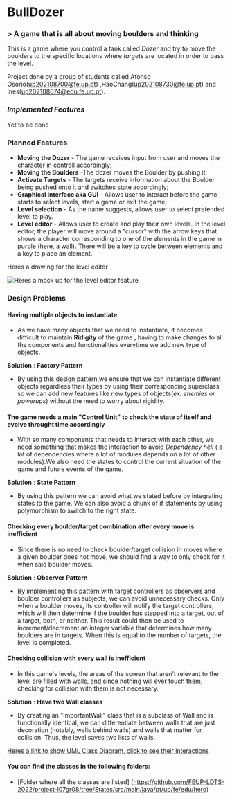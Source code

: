 # BullDozer
### > A game that is all about moving boulders and thinking

This is a game where you control a tank called _Dozer_ and try to move the boulders to the specific locations where _targets_ are located in order to pass the level.

Project done by a group of students called Afonso Osório(up202108700@fe.up.pt) ,HaoChang(up202108730@fe.up.pt) and Ines(up202108674@edu.fe.up.pt).

### _Implemented Features_
Yet to be done

### Planned Features
- **Moving the Dozer** - The game receives input from user and moves the character in controll accordingly;
- **Moving the Boulders** -The dozer moves the Boulder by pushing it;
- **Activate Targets** - The targets receive information about the Boulder being pushed onto it and switches state accordingly;
- **Graphical interface aka GUI** - Allows user to interact before the game starts to select levels, start a game or exit the game;
- **Level selection** - As the name suggests, allows user to select pretended level to play.
- **Level editor** - Allows user to create and play their own levels. In the level editor, the player will move around a "cursor" with the arrow keys that shows a character corresponding to one of the elements in the game in purple (here, a wall). There will be a key to cycle between elements and a key to place an element.

Heres a drawing for the level editor

![Heres a mock up for the level editor feature](https://cdn.discordapp.com/attachments/1030861260406935632/1045265120147820544/image.png)

### Design Problems

#### **Having multiple objects to instantiate**

- As we have many objects that we need to instantiate, it becomes difficult to maintain **Ridigity** of the game , having to make changes to all the components and functionalities everytime we add new type of objects.

**Solution** : **Factory Pattern**

- By using this design pattern,we ensure that we can instantiate different objects regardless their types by using their corresponding superclass so we can add new features like new types of objects(_ex: enemies or powerups_) without the need to worry about rigidity.

#### **The game needs a main "Control Unit" to check the state of itself and evolve throught time accordingly** 

- With so many components that needs to interact with each other, we need something that makes the interaction to avoid _Dependency hell_ ( a lot of dependencies where a lot of modules depends on a lot of other modules).We also need the states to control the current situation of the game and future events of the game.

**Solution** : **State Pattern**

- By using this pattern we can avoid what we stated before by integrating states to the game. We can also avoid a chunk of if statements by using polymorphism to switch to the right state.

#### **Checking every boulder/target combination after every move is inefficient**

- Since there is no need to check boulder/target collision in moves where a given boulder does not move, we should find a way to only check for it when said boulder moves.

**Solution** : **Observer Pattern**

- By implementing this pattern with target controllers as observers and boulder controllers as subjects, we can avoid unnecessary checks. Only when a boulder moves, its controller will notify the target controllers, which will then determine if the boulder has stepped into a target, out of a target, both, or neither. This result could then be used to increment/decrement an integer variable that determines how many boulders are in targets. When this is equal to the number of targets, the level is completed.

#### **Checking collision with every wall is inefficient**

- In this game's levels, the areas of the screen that aren't relevant to the level are filled with walls, and since nothing will ever touch them, checking for collision with them is not necessary.

**Solution** : **Have two Wall classes**

- By creating an "ImportantWall" class that is a subclass of Wall and is functionally identical, we can differentiate between walls that are just decoration (notably, walls behind walls) and walls that matter for collision. Thus, the level saves two lists of walls.

[Heres a link to show UML Class Diagram, click to see their interactions]([https://viewer.diagrams.net/?tags=%7B%7D&highlight=0000ff&edit=_blank&layers=1&nav=1&title=LdtsUml.drawio#R7V1bc9s2Fv41nnEfpCF4FR9txXGztZu0dpx2XzqMBNtMKNGhqNjur1%2FwAooEjkSKAkAli8xO16IoiuL34eDcz4k1XbxcJsHT43U8x9GJacxfTqw3J6ZpTnyX%2FF925LU8Yth2ceQhCefFMbQ5cBP%2Bi8uDRnl0Hc7xqjhWHkrjOErDp1Xj07N4ucSztHEsSJL4ufnZ%2BzhqfutT8IC5AzezIOKPfgrn6WNxdGJ6m%2BO%2F4vDhkX4zcv3inUVATy6%2FevUYzOPn2iHr4sSaJnGcFn8tXqY4yp4efS6f3r1%2Biq6%2Bupf%2F%2BWP1Lfh4%2Ftvt73ej4mJv9%2FlI9RMSvEx7Xzq%2BstHt7eXycurNLu%2FW7nlofRuh8jF8D6J1%2BcDO43U0x0n5m9NX%2BiBXz%2BEiCpbk1fl9vExvyncQeT17DKP5VfAar7PbW6XB7Ct9df4YJ%2BG%2F5PwgKk8mbydpyRPTza4WRtE0juKEHFjG%2BRdsPnSTXYy8YZCjCV6Rj32gjwExh66Dl8aJV8EqLQ%2FM4igKnlbh5%2BqWF0HyEC7P4zSNF%2BVJHZ9yicZ3nKT4pcax8qlf4niB0%2BSVnFK%2Ba3klgcolhMxJeeB5Q0hET3qskdEtjwXlGniorr3BmfxRQr0H7HRV1GD%2FEK%2FCNIyX%2B%2BAeROHDkvw9I0%2BMMMY6zx5KSNbeWflGGj8dTI%2Bfigu21eSCZwNUcAEqmIY0LpgcF17IyxPrLPsk%2BfksIchPTXOgkvgrZhYusJYpSSJ8n26lyOopmIXLh6v8nDf25sif5SPIDsXks%2FdRLoIfw%2FkcLzN44zRIgwLLDLinmNxy%2Foicc%2FI%2F8tCmxtg5cciNT8lrtHlN%2FpednqTTeEl%2BSxDmSGNClGeckQXgwO611E4Cuoe6HTG3ZUE%2B4SB%2F1ZDLhNzpusylQW5xkHMoR2GOXoEyVZZQL4gXBKwIbzC9zSB%2FM0Ic7haPuwVgHAWfcVRtUdabpDiXwb4N3iZ%2Fw%2BUjTkKpsHt2N9iRezjsH%2F55cb94o%2BfVb86Hf2do%2Buv65XKEeNgfcPrX6S96ucvE3e%2B43C0Bm%2FqVuTy7v3n3zXs7WieP0fsv6AaNLB%2FC%2FW%2BNu1zckdkReFsW8PTCNeDxt3UQrU6p9NxQ4JzY4TjgNX5Ng0Np4CqkAXjPFk%2BDW2LlYH7Na7O%2BpymHGKseIZMH3QZAd0xZoPNq%2Facg%2B5iGXBDkEw5zwJSbSMIclPf0Bnbp9Xg5P8s8qeTV5yjOQDgnh0rgkFu8fBtmX5w%2Fvsd0QSFO4vVyjuflG%2FglTP%2FK%2FiYCtnj1d%2B2dNy%2F1F69bsdjJ3VW8TmZ41w8uPZZ43vD7bsXMGNu2YzVgG3lou3hOcBSk4fem9xiCrfzGD3GuSdGv81GTIRZj0BW%2Fr%2FxQ3VvLXscYI8ud2ETMOKZr%2Bn7jso45Nmr%2FbMdpfkuay%2Fod3%2FIK%2Frz4%2Fn6FG5%2FIOVk91P52CL8dnUzNk7PzG5x8Dwne5MU5oYobZYLmc0L%2Beih26PIIPXAVZJ7GJT1O7uXz5lyG9jUayxIIPiMQRtDGjyB5IGDjBx%2B0wz3oa7xc6y1A3K5vc5ADmMva90HM%2BS1gngTPp5cf3210%2FbuYXEIr%2BpQMO9fOQY5cCHlTgHtneffP7MvEfT9Ft97sbWrdf%2FvyeeTzez3ZFulqJk%2FkMX6Il0F0sTnKbOmbc67i3EeXracvOE1fy1UdrNO4qRNQLYD%2B%2FXdDI4C1APLgk9dCdSDbFT1QfBJZiB7YfDh%2F1fj0B5yE5KllcaYeK7yuV8CesnKjLrbOHZoK3TRbFZDOmsRhHj6bW%2F0XEV7gbO1oqS9I6lfRt11hO6UyH%2FEb%2FdYIrhbz8Io5SjkP3rJtblvkd%2B%2Fwc5asUejD5cGtKrEWAL3VPiZwP3JQRx%2BfNFXf5kVArvfhSvxPtQq4p2yoFtpRBvNhrZXP5bkMFpgKBi0BZEkAC4ryKVUCHH5b0JZfL8tPSA6PUpXA5Zf9m%2FhfnNyFet0LXfeI0f1Hpj8ZeN27W9Z9TgC97e%2B%2F%2Ft0fcP3z2l8W7NPLX%2FDyN2mw6IiW%2FxaHbxHs1at%2F79V%2F1I5f%2BJahuo2sbEOvf8Hr32bjPdbw8R4%2BzyNf%2F1XljhYBe4sArzMxjkYE8CmeRYqXFgGCRYBrHp0FQKvFOMs%2FDrQK0Gf9%2B51ZcSzr3%2BMdABzK4jK%2FaPwWjQ3DO2nGbyfOifT4bT0su9Mb3hqWlZD0hRyHVRJMxuvfNe8LOS4baGCrQLckdxGgg9faaeUi2uemLaPl3rhPTPb9hN38BPmjuG%2Bh2WYe7x%2FZtTToprWN%2FPsxdR8COtCeIYiTyBPGSZvdALlLbeGkMEA7VK%2F99IC6Php7njeZuObE9kz6CH4GePkclkPgFZOmfFA2kXtk3GEz10eILT3rzJZ2uSKbLbznU50waEe%2Bhx4iE3mLXdyI1Sc6I29xrhDVyO9X7PAjyImu1QyK2OIgFmK270R3RZa7lGq28G6yH50t%2FnGxxfUZiKvC573Zwl1KNVsmvIqZVU5MY2K7xlGkHWpt7O3uUBtxIXUwmQ7qiCTNoTbhVdBVip9Os1SqwqFG%2FpuGC6z9avv41apVdZBfDWKCNL%2Baz%2FvVMhJoQSBBEHBC3wLkgFLHus9HVTL0ycNOsQZeWD0F6%2BQE%2BmZUfRfruFOdTnw9Bd2Smh1Tiiza018Kib8jr1bLfXgZHSL3QQZIk%2FvI4AU%2FYcBG7lMW1HeCouzijDyNYGvRhabGgdSgwn5AasDGgd4VhO4KDpdpC2gDPrQryKqtQAZvFlQZFrk8oMkWhSAoau21HOgiBzaL6iDbAOIDdfRI4APve%2B64R2hqSKWGDWTkgNSQt0fwKZkczuLzMUpvJM3GQGPkV%2BkZarIxnsOX9L%2Fma3z3993tP2f%2FMd%2B%2BuUuIIXeyt6dSVDYG53hmKzC7OiW5C1WtXBT5JJEh1oW9H8hH4mVm26eLg5O9kHQ0ed%2FC%2Fx2awhanOzSaaL%2F8O8VhaP%2B4QkUWl3%2FQE%2FZWaSAddlMvYm7t9U09Gn4R75dLIkxpMxBi1DZHQRLtENrYiM0%2FsXynH1mQgcae41f%2FaDbI5sLW2PcU88fl6XLkHbhGhH1mnXzZgYkln33texbQggvuAUpDQuJ6cMGUI3Qb%2B7V%2FTpNxtm2rpRuVTj9PSot%2FXDvbiA1M9c5%2F4uSe3TGPXxxZeN%2FldRAui4wGhjTaZ913oBPXDhQa7gWFsOWFMk1eqclxOdW5K3t5IasF9OMUhSGTT5Fd4TQPVJ3m%2F9UckMwBIFqpmAOWM6RSaoxt362pE8S2Mej7W1RT8kJ2d1cauKnrlsbHr9exh23XjV8W6ZfzP6fvv41sKZrlvsV5jt80bhxvp7LBno7KuU9d7W7m%2FGZVHvBtztjxNu3nzca1JsbYcu3Nu1Y%2F%2FYnc4tio697NG7bdMbKtjS3IbKaydStrGLtvS9RnY65tMd5qS9NuLE3D9AdfmlQQtgeVFFl9vI%2Fac8aWzXHx4ACErdrdBfSRfRvM0jh%2Fah%2BCtJitwBBbwRwFxBpLYEK4rEEKsI%2BBe1LX8fdcFyEEpG12tRUlyIrihykB%2BENtVUVYUSD%2B%2FErR%2FbU59HeunKNsoQtPS%2BSwXmVSuIAbGJynLScJLOg8IlfWikd8As%2B7RfYkgmWq56iJFPfsOAVkdnWaSZujZvL7fdlNVYMuKLvXPT7Q90uvEhb9dZFfN98yM8xtM%2BHEJu3t2ga7TtYbEUMfMY6HTVqMjMQ%2Bg3ECcNp%2FX0sMIbZwuXWCntCZeTAcKht89afSzvE0Q2QcmEyKEDL60sRkgjt%2BR5YIYwBvhOxiwE%2BZa8SOXO0PZuuVZKMptomV2uD9zqGtR0IVi1UrUd%2B8tHYRIpsrP3JHrJ0TyY%2BEK%2Fwk555UGVqqAFOgynLU7oYL9UXM8DJXLrd4Iw6zb34qYwa57riZDIaAkYAm2MLEEBD4hanAx%2F4%2FFTdzRsmnHVbtC%2BmgknVZrUrgW%2BYLSn4tv1cjLgNxqBJdKeJ0c6khXuwvqxPqnL4KVyktOi0awldlp9nIdUOzQjQrPL72VDEreE9BtjuGqzBeZp5rmByFT1tTQyY1qgYCbdxg27GK4wZvdXakhCaDaDJYHckgT1DwDqVyaAzMh2qijJYSUonhdrQd5GmSHZoXRGEOXwFzaVjkdtf%2BGC8IWnlKXAnqbZ4AN0Ic8BYPvAWAHAWfcVTlZ1hvkuJcBvw2fJsEDpePOAnl4j7paEHICnnbfABshdNy1etyAdnL3h98PwC6nmbtbOq64%2BmequQv%2BSMjd2yhjQdG00YcbareZ8PRht8tCG0KtmiSHAdJ7KGdUw64txQeidXpbWevhaaKbKrQcUmDUQUYZRauqBbCp1%2Bex3GEA52HK54JwFxDxUzgDdRwlW0cLA00ByRxwDKHVkqBYV%2FhqtgTtDBQSAQgIVsxEcDmq4WauSGA9l8qY4Q3tE4JjP562OiUMCeYGJhmhWBW2LT%2BdzhW8HkPD5UXaxstNn5vTQxJxDCH1ib9Ld2aG%2B4tvZMMQA1naCXTB2VGXvJTYwRcAqThPxR%2BoPJHLfxQ99arIMt%2BXOajvhjEde5k%2FhjE5E56TLG%2FzVcMmVDhp%2BWa0tjAux1WswSTBUYlwU3xUgfAu5T%2Bou6c2JFKCRb%2FyhMIHaozdARcOPBQRiUEvLSib8Q7GeZJ8Dx9DJJgltb8z2SdVAezv8lDWic6RC5ZMECZMYoFA29EkL0gSHGxJZze4mQRLoNIU0EyFaBkGVlUAPtP8bnXURzMb76tyY%2BtGQ1nn24pJ94SnY08qPvwYZ0EuRDRCoQcclQqXCs7BOwkIDuAHOxcTFAunBYKgzktSzTIw9tEtXdxphwpRd%2FX5BFPHqh2CyIPPU84eXj74wGnvxNgz2Z5D6KSA2fT23fvf9cMEM8AyCOhdHMBHBKZHtqIfWc%2FXjejUmSRGkOrG4BTImNE4aPUlBiAErQfx3CU4J0UGSVuCbRdGKGT6CSSwwGiXWrJwXsyZhEOdB6%2FfOwnQDhLLfaAk0JjrwJ7C%2BhUqxh7PpSZ4PsErx41%2BtLRt4YPXChtYtijkVCt8aHts40PJwqmFdd7E%2B0Gvn3yGG0xNURjuwktEj907OLEYS6kuGcRArqtXhQ91e%2Fe4WecnK%2FDou6Y4bFuvtq3XxE3NxX0eRmA5ELSWhNA4%2BzKBN%2BCBtTtlR8JsyN6C2vZwsz9lVdgB4N4IG8HM3mrluZiVTzI9ZjaIU0E4USAQvGKiQAm%2FBcJ3MX6p0woj2kqyKEC1NFIMRXA1N0yabvJhZOsCKh2XPNBOB%2FANkZqCUF9r0NN3KrbLbXxW%2B0Tt8xJzVIiFo%2B921iSP3CLyvl2Y4fqZ7IHbiHDZ7RTi1U6Ow8JN1nbxvKY%2B9li3Ow7oo%2B%2F6WzOYZPntSl6wmwni2%2B%2BQPfBsuBpa92CTmMWaFJ5rEVl%2B7xFBU6wQZa0bEaLdwYROhiLeI514kjbvlitLPGTq%2BRti3wLWA5nnbYsHHhoyK%2FStGWb96BlkeDSi7Y6vfz47he94IXjDqQjK17w1G3XNIyuMwFfM4iuC4HfphBoQhxKCCApWTEhXD78l0mCUgLo8J9M9KGsY9XyYKAZZr5vNU1i5FUHBpxhVm2MXaeYkRuvwn9UyDvbQT3Q0vUnrNFAHV17G7oGF8RjbeYjmGGGgBEFu%2Bj5U46w4kC33J7eDe5KzqQb5sLwBAYQaDx744kMNqTPXUo6oLwhcQigfR2mPwcRbHY59ieC7flkj938myimhanXebu07Q6v3VNw7%2B%2BVNrd8k1yvNNWZFIdnyjAL%2Fbsma7qkozl1GYWESqgOOWflgmqdpdo146wz27saHMu7f2ZfJu77Kbr1Zm9T6%2F7bl8%2FV7xsEZwKZYTWw9r0WtIF42jYGGIoZQC33OgOMj1%2BvYw%2Fbrhu%2FLNIv539O338bUdkrOw7H5QWa8gbeguQSO%2FXyh9x0bG5Met%2BBt67VdiXJaPIpHBpNs68K0c4LyWjybsZD0FQ7kRaUv%2BZxUcVhJ8nafdO7B1%2F4HYYJ%2FewLX9zccttvu5JkNPdzMP8AC%2F%2B4mOI47Lpnla5jZApciebxzFBpHNj1VLssRDHZSau%2BdoCCHD2aStYe8KDdN2XbBpbrjJ26Q6pBtYk9RhPTqP6ZnRgsjHe8iJrGBLI4ivYrItJZcOWD7F5YZDAmow2MDYCz4JC5nYOHNdPhzUidD9ESEd%2B9ro4yIQ7GvkN8SufDiYZdYTocjDofxFql%2BOn0Mlhgsizyls7TW7Jh%2F6JXvQT4VWbFwfiD1UI0KU5nxCnkgsqEOJgLgHmq0AjpE4lCY6OoEqo1RmitMBLbFwG0QnxFtoXp2mOax1YlQvju2NsYFIbVvKigcKmNDPZrPYaBh0VLQYpavJJCTIEUa1NFpqlicykWnU0VOpZQuLCyeMVFb1R9NqpqSf04pgqtaNWmSn9TZX%2FYFZoqO%2FdUdiYVdVfl%2Bmrde6UFgWRB0NV6EdEHB6YE2Pai2fqEtjbQbJDMhq5FvNLYgExgcPoWZ4Yu72E0Y0MaL5A5tJPDAtsk6cq%2FYeQEsgfXH%2FfLlhNW%2BWV7dtNXgUz5voqu5Vz0%2FKonh%2Blvh%2BlAt0UVaNr0Y%2BwZuR%2BZ1ti1a84O02Ou7NnjyWRzQreWJvz30D7BVBn2m9cRUggGk5VPH8u7uek4rRrnx4gL1FZkbfV%2BsPko4iQYnyi2IPtDc8KB1nL22sjczsw4Gj9IhwQz7QcRDfvQIVugcU219jMAdO9yyet%2B8KAt0MmkYsCf78j3awpIpsDgsVqgi1FFgY9PGn%2FJ%2BCttXwITgI%2BBVAR4Ez8vWQro8ZlyiGDxDX8VE4F3bmmn5yBUcPlWv4qpoNKvxT%2FHru2HQOd9%2BUx6e6tcb%2FvDP7TJrsV6AJzebUu4tBmnY6Ewfym2rBEpc0kBnU%2Bu8XK9pYm4Hj3St0LAZPNuPCiUYgMihtqowkUM0N2E756poyZtu4vTnQw7nE0Q8tI2F0dwGXN9tpV70kzhNKoDahri7aT6kVQ7ityFuEu5NiMwJNc7Orz%2F%2Bm0wS%2BP8eZKLP8ZEQXWDRbbMl59XT5BIafLp%2BTFM8Q1Z%2F9m7z0nw1CSfLBk94ZoGQd4hBNBCxER0b%2FLH1%2Bun%2B4%2FxP39%2F%2FMu%2F%2BO3Cu1qNeOdQmSJrfAhSslqWx%2Fkk2WpeIiOBJ2lKepJg9xigGo6oOfsoODrctjcNGAUZmrZWzZxvbnwCHO4gDfi8w2z7CfGqMqivQvLwysyRG%2FLW8qFKH9F%2BlyZLdi60g7QhmBSSOMHHYGbrJPuVF8viRgtiFNtufoKhWSCaBVAkTikLOqjEOv4qGHRgwhoIuqzdgNdcl2QZ58teh13krnco6qZ0vSNet35K8PcwXq82BNDQS4AeDLipxZ53ehILuYAds5t%2BWTpNdUFNBrFkgIJuasnAu0HD1Q2O8CzF8610OI%2FjCAe8%2Fa35cCAfoMibUj4AlSdEOPy%2BXnzGyUVhLNaUA%2BpU0xwQyAGo%2FEgtB3ibMKtPrJmFNQronUGOXwANrSICdemEBXRrIBJBywG5DKCRjOHkAK8b5Ek42muscKSs1bno0BPgKAC7v%2FI0OJtlnpaN2%2FhiuV5oAbBbAFSrSXhZhiVNAHRIw9JuQdGwu4DcVzpY1gCrjH8ny7lY99o7KHnhe11FvrSRkgYfKsyyoz4FUaTRl4y%2BP%2Fg8WQOeJ3ubp9Jo%2FCXjj8yOG4BEAvCxoYwA5%2FE6mm8a0mgGyGKArbAWYwsDeOs%2FwffEVnrU6MtG31NYfrEFfV7xz9Z%2FUZWv8Zds9nXtyiARf97kn0XxCmvsZWOvshXDFuz51IBZhANu3Rf5gPx%2FNSdEc6JrnwZ5oQDe7aN0qI81qU%2F8RGPD6jffdVN%2BoWKqD7i8qHHXWkaIyi1Y%2FcxXmAK8T4jnhIROY45pnTQ7jSGrDUWxJTU7g2OdqzyzUVS0qpW69ncZ%2BgfW2LhG87t6TyX3mMo9u%2BM8sc2FhFZxwmAA5Q1EPu9b4qBrOHcx2GYCU1BRS6W5NnqHUSqKl0m8k3KTu3SFv%2BOoeFHTXHTiUiclxRJRxwCyQZ6OwvssGTJczMM0TjQZ5JMBUFgVk4H3X27I8Mc61CJBAQuA%2BgbFLOBzGWu7glYNRKkGrt9XNRDRQR2Gnk9h3AiAt2GySt%2BED1oM9BADIuZBqhUDQJPBDRdu8CxezjUZFJFhcM0AaDdYI0MmuTUN5NNgcNUAaDq4ocE52ZE1C%2BSzoPIMDEeD%2Fbyaba2A9lOwjqQdj8O0X%2BvtKpwYLRcS14oHBnO%2FpoGtfZ2q8INt%2B7XwgzE2kL07%2FCA0jLDTGjsWDjG9Tpy%2BUzBaySibQ7xL8f9OILSu474CoWLJwWCSl0kcp%2FXTk%2BDpsRh8ZF38Dw%3D%3D](https://viewer.diagrams.net/?tags=%7B%7D&highlight=0000ff&edit=_blank&layers=1&nav=1&title=Diagrama_sem_nome211.drawio#R7V1rV9u41v41rMW8a4Vl%2BZp8JNBSpu2UOVA6nS9dJjHgjhOnjkOgv%2F6VfIsjbceXSHJa1HVOp3ESYfw82tr3fWSczZ4vInfx%2BDGcesGRrk2fj4zzIx3%2FsTT8H3LlJb2CHM1KrzxE%2FjS7trlw7f%2F0sovZFx9W%2FtRbpteyS3EYBrG%2FWG59exLO594k3rrmRlG43v7ufRhs%2F9SF%2B%2BAxF64nbsBe%2FeJP48f06lB3Ntffef7DY%2F6TkT1K35m5%2BYezH718dKfhunTJeHNknEVhGKf%2Fmj2feQF5evlz%2BXL58iX48J998effyx%2Fu5%2FH7m79uB%2Blib9t8pfgVIm8ed146%2FGCim5uL%2BcWZM7m4Xdlj3%2FgxQNljeHKDVfbAxuEqmHpR9jvHL%2FmDXK79WeDO8avxfTiPr7N3EH49efSD6Qf3JVyR21vG7uS%2F%2FNX4MYz8n%2FjzbpB9GL8dxRlPdJus5gfBWRiEEb4wD5MfsPnSNVkMv6Hhq5G3xF%2B7yh8Doi59dJ%2B3PvjBXcbZhUkYBO5i6d8Vtzxzowd%2FPg7jOJxlH2r4lDM0nrwo9p5LHMue%2BoUXzrw4esEfyd41nIxA2RZyhtnr9YaPKP%2FMY4mLdnbNzbbAQ7H0Bmb8jwzpFqjnm6KE%2BlW49GM%2FnLeB3Q38hzn%2B9wQ%2FMEwYY0yeiY%2B33mn2Rhwu9mbHb0UF296mAkIawAUb4IKuCSODzpBhkNwxFnLGKfk2fgY0K%2FDvGydoReF%2FHrV5gf2cMyXw7uNKniwX7sSfP3xIPnNubq78L3sM5FKIv3sfJGL40Z9OvTnBOIzd2E0BJegtQnzLyWOyxvh%2F%2BMGdaSfWkYVv%2FAy%2FRpvX%2BH%2Fk41F8Fs7x7%2BL6CdweZsvaI4wBiLB7Q9UzIUMec7sZ7qYo2Icg7C8KdpGwW023uzDYDQZ2BuXAT9BLUc6VJtQJ4hkGK%2FA2mN4QyM8HiMHdYHE3AIwD984LirPKOI%2FSz1LY18G7zV9%2F%2FuhFvlDYHbMZ7MjeH%2Farb8%2F2d2ewXr63rn5O0Nm71fPFAEGwj4l67sX%2FHP%2BhNr1I9EcNN73B4Yj%2FoM9P768vfzhvB6voMfj0HV2jgTGqRv%2BrQl8s%2BkhvCL8pCv58YQZ%2B78fKDZbHuTzdEGGMLXTPZY0BRYZ9yWBLJAN4zwZLhhtsAHnszlcGf0crD20beSMDwNwEMLd0UZizuv4Xl3xNIc4J8WEDyIeCIAcVPkDkn%2BlHp%2BNrL3ryJx55McaPww4IgHcR%2FtdDKviyK%2FmFDy7x7czd%2FA18M3ebD1P8eYxnOQVEPekR9aQHkEBF0JPmIFDBJ20xT%2FqjN1%2BpvcVPmpoM5BIFKoi5XaFQTSN3fXzx%2BXKjSd2GeCGlRuWU2LmD9nKeQfjrwsxpkyHAm8CbeYD9VLHvDbXva%2FZ94fEufOWQIQVu%2B6Eo2FlZT3ymiyJ2km36ymCK2vjwNuK%2B8w1Rkt9koyXZzr%2B99NYkbJrqSYU4qFCVlFjorA4YlDpgoYY2tTAV0GTlQkkf8FIqLPH%2BUapBLiHKpNcbioti7x1klA1WbdhI%2B4U783JZoWwEUULBgJzuUm2EfOES9Mo86GQecAmuS7UPbHbbn4c%2FvejWV%2Fue675HlJEw0EdDFntLqm%2BA3fclZSChgdIE2ksBm4sUgJggTgqwaiFxuyshwFkI6A5qIATkOgh3egjT4IuSAa1lwK%2FnKbQrE6yVGOAsBkw6TmA0Ta4VJwbYwGtJDBSZ9koStJYETmN6tHUFCJMEbBJWmnihBAFnQWDrTYwCqfpAXt5RETEMXaUPdJECo8bcOBR9wGE9AwzK3nx6Sirf8Ku7ICTbcYwvZVsY2enLtz75wcmDL6VdROFqPvWm2Rv46UUv%2F5C3TjTNyS98Je%2BeoKGVXzh%2FLn%2F%2B%2FKX86sqLfPybk%2FKeDps2TjPL6j3n3nSrio%2FFDxLbkRe4sf9U%2FiKMWLbcVZgkuBZywrJohUGnIgTLcBVNvOx7G%2BSBpWw6KEEXb6WPglkKA%2B2%2BlD6WbaI2N21oNffGfGPY9hvm9jfwP9L73uyDAqo9tgbkOKneGvnRVUX%2BdkxtQ0DQncSJk8jhxkmTPgaZpSo4yQ3QBrUmvz2g9gidOI4zHNr60HT0%2FBH8DvCySTCvD152v9KFmo0Brd%2F6ogGFwtiyAE0f0y5lr4OqIBJ5g95%2FiD7yGyNvMJ4L2chD7sruyHvPfvxPomVa2auvpXc26iZ58SKILc5hscVC3OSE1bvgh7xavzZbRofFFntEQVzUELZmC7OUbLYMWS2QJMhj0z%2BOwiBQnq869jb3fA2YcDiYGwf1GhHm%2BRpCWuI4AdxbHJNkqNTzhf%2BO%2FZmnHGBtHGDF3trLAQbxQZgDbARnxLUXBypVtlYcMKJfZiUijD4bBCHo44cde%2Boc4FY6QXsjgcqJoq1ZGXdHWOVEfjBtHQNYepEWBGk27PEfqdzfkR%2BrpD%2B8mfaR%2FiAPxBVOaVD8I%2BPB5gzIuVA%2BFdK6ilP8TNzKqgpFkD0Jkgv%2BHgkCmwvqhOB6QlhM3ixwQmjQCSGqUgJpkKGQnxB%2BcULk2RKpOEhLrZU0aCINNltrr%2FMCYkXuABLACsgn3eK8UAQRShCTTayBCSLuvGATLBmc%2BSdUZL7KPJ0CnaBRkV8hJ51i7T%2FH%2F%2Bov4e3X25tvp3%2Fqb89vI2zgHbX2Y%2FJKp2A83HS5ZVOXJbNQ0c9DkscSaXwd3O1APhAfNN21mB%2Bc9ELC0YS6370yNLltTrtvNFG7BDrJQerRYQWSDLpbEi1Jm8JeKw2Ew66rTczsva65Q%2F1v4naZJtyUNg0hSm2zJGTB9qGNDZgkgZHVjSxIQyeONSr%2B5Lkim4WNk5Ejlz86X2lwABkIo8MSNQM6gtA5XYUhotkwM5ofWVjH0kdsI6ehZ4o0yqHY0aFo5j2miyZ90JQTKNYoLuakV7XlSdA5VqkGrZxDxTb6dYptkF5Vhr304iSicJz8rZggmAlAWEl2w0ZWY3jrTuIwucsrNyZNbhngJfSzRfTxCGZsiWpoC7aLZw3sj%2BETYZxqccn70GzSKRwsWOcQhYMnRTDYL4lqlrazBAYFKHm5RYud%2B4l%2FqToHzQm%2BYzamcjkjT8Kdx6pxPE8JQDe5BWcDisrQA7EHZgNmPasU5pxyL%2BxDwxzoX5rlWTXHXA2DbK362eaJtcWEAvVyOB3M1tc4KMowFViLibS4zqbAnaoJUbXHvcmjSRWIOg%2FrCL5lNkJKQM%2FnIivURaAOpVpKRT03ICnUU3fsslDxP%2FjLOM%2BmyidFZflUZKKMppjBmxkOkFQllxmsDkiYQU5Lf4ntP2IDwARJrQNFD5H0KDJl6%2FghbJ6kxboJEiWhGS0UIXgTwmhICHECg%2FWuEkJkDQ5hThTdD5W0EEoOYECaZO2yQYauGjnNHfdhQ6tClBPRrOp9uvTibO%2BrEKzozT%2Fq%2FWSoLP8n9RtlffK4pXr5R%2FLg8H0baOOlUeThRx4dqgmTSx7o5MjIk3JGUeUwqGL27cKydpw2qddieXzT2LOhCCOaMHmzz94IAzbiJYTxl7l2woa7x2EYeK6a68ifD0CHbsl8YE3YnA%2FkKKHJoJggiAmG3rfKCratTZmQnhJKMEikg9W3Egq2uSV0eMiV0A0NlM9TGi%2BcvjVOsFtuxotc44SZQUXRFDc4c8PUelcuq%2FLOHwrfVxU5Nj5zRQ9B9ND71jVHO0QH5RRTZ0sPBLH6VkFHO%2BRHko1Z4gWcnalIsC8JgKxMuSSAWh18cEl25dxNGuZSkKvkzOQx8EnOdNB2PaOJWDaMADYY%2BfhfAXRgPRQkyL6cRB7eZbk4uE5fqmh6k8oM1JwXO3I1IR4IlAoNpuqocDp34KF0TQh4YTU5iPVDkO1PBgiePbqRO4lLLmu8V4qL5N%2F4Qa0iFW0XLBygVBvJwqHKssCnght76eFwfONFM3%2FuBooQggkB5eCIIgTYEBDquk3oEITu9PrHCv%2FKJUvi9MtNzoy3WI%2FDj%2Bvef1hFbiJQlEIhhiKFWlfLEQ4nC8iRqkBoKjJyRhynaoR%2BllWF4Ee4CZDvYk7WmjV%2FX1GIP4WgsjGIQvnnuFOItUwKd8VfGN7TSVI%2BnjHh9Ozm8tNfigf8eQC5LKQeN2BzxnzM9VYYnTwC1U1Aks2q9a2GgN0bc16kDk1FjB6IYTTVPYQRoyrXghDjBgPchBcqT08gRSwgWCaXIlX5F5PAc1UJgXgGDIFomFwGVDo1gnDpKQaIZoABtCSTzICqeGjk3Ufe8lFxQDgHjN4DH0BnoqwjXToubrzy04JSCnzVqKhrgxqm6zvoaYDmvSBhtedw7%2BdSPub2NMHkiq%2BmCTYQCnp71aDpeChxMqHKfsgTZQo2JOdD6ZKiA3c6QCFSyXTYkaudZt0Wk%2BQSPmTXFCHEEAJqZCOZEDsyLbNM221GHBVdK9SpIYgVYP8aubQw2MLiXAhkKfqV2bUqy46jhunQCqY5YhVMsPctMoQl2hhsKTFJtJmFUy8ohMSNEgw1gqHYY%2Fz7HouTCw1GxancOu7AQ%2BMBIOCFbXmTdS0c6QaJQWQehuXxxefLP17tni%2BfdLo4HgD5c5IFQO7fgPTFj%2BQAKOmJH9MDoU5heC0cEUcLIItOMi3sKv8zERGZaFD%2BZ2lyAsqZky0o2o0I5jbBcDQyjkoTDLUT5BQX5Aye3n2C1s6vywDGN15EIXLpb1WDuuc4uxE9B9XUO09DtKilLNrVXTHPbrNU%2FsHw%2Fn7p7TvzrgIONfOYBd2gJw82BZ1ZyRo2w5wbnkCvboVnZzyRZtQtJRxQyOLoDujmhNg%2BHeqm2%2F4eRDDp7didCKYzOhmV%2Fgwl00JX%2B7xe2jaH1%2BwouPEDdl9KH8t05Mp7Rhozxy%2F7SRuGpGt25QucF8NqoVg1x1ZGEDRPhDCU67pLcoRGSw6gUxXsus6tF%2F5lGHCJqPJcV3kodm%2Bqg3Rcw8A3UA%2BV35o37BLd1jDqVdU2y9hbHKfzzc%2FcSVaE93o9kzVeKU5skOm8humwI9ch910rx7XEY0Gm3xq8ZYM9FpJ550ozFKkZmoxN2VgzpM3NLkwYfft88%2Bf6X81bf7n%2BuP70aXH63oTqrNKJXhtjIVMPy%2FYDLSGyHgCq3qqhyCj236%2BjSRqsTqFMCAnAN9UlxQHfwPOkTAjesAMZsqJMiKtvz%2FZ3Z7Bevreufk7Q2bvV8wXcidQ4yjqR5idBojjuOhiUOODMi6aqI48yG5gYUCZ9Roztmoo8T1pxQjAnEOqbFEivnLJT8jiodBjI8aCJ4wUwfEmy7rCjCktlzfUkLYAJS5JZAR0hFMzcUqTY59g0nwk%2B%2FlqmM%2BULF4Wy%2Bqj66e8ZHx3QoUamr1fT%2BOhAN05sUyv%2BGLpDreyYJ8Ph5gPUvdZmOhVPx9pa1xptr8MlEQrkoPkLc9Dek4K2I4yCyKCjn1bnXBwT0UuNqKWa0qz47QqFSRrPgHSej958VVFDqDoSdA2667Rv1QGGlBZZ%2FFvJKbqgYw5M2SGWEls%2BovScOj3Hak6JHR5TCH9hao4F1QZUHzHNM%2FlOzJF9VMrmQyeaVlyQk%2Bu9k%2FAHki7G8yxilrJNSmzwSwCEny1bmPzWncRh8jzx4o8htqZtd0a2%2BfxuuYBEyjaf1o9%2B7F3j%2FU%2FeXUfuYpt8oiT1kMmHg%2BLjCKAFjya1zvDv%2Fz4u7j%2BH375%2B%2Fmf05v0b58MS6IWdBUO1KzcmU1UO80laTMEB0I4L6YKepPb5v4%2Bh45m2HT7P4u%2Fj%2F519%2BjFglWqi7DRVc1RUuRMNKDUZasVUNADePvg4BA9AGrCxAxIqJEeQ78FTtq%2FxW%2FMHOp6sVKK4wWbbSyOCiSGIF2ztUZJrsIrIb%2Fpmnt5sSo70%2BE0%2BpCkm8GYCFFSWyoQGqrGKKXMGHQopQ6CLOhVYDTaNBczxZk42v2rWKXbXQ7FjqbsesZp2SoFF5D354Wq5oYEigAACgOXxchlQlZmObecUfI9WA7Lc5FxDVJTgSwmj4akgjhKQm5RQwl9ee4E3ib1pJSnGYRh4LmufK1bsyQqb7cQnlxWVCSVkctBqdudFb1JzsqQ05K43xQSOTID67sllAtSxIp%2BJXjIdS0RQZ4UY%2FwGUZyaVC0ASesGF%2FLDA0kHJBLE8yGMf%2FckEQGcgPsPxJfEa3xNPPH45HudT0RkKqGatHD3Qjp2J6KJpChR7B1PMHA7Ohvntt8n3of3pDN04k7excf%2Fj%2Bx0weDCdNbhxP7%2BZr2ZKNOwWDcU%2B416nZAgTDQ0Su5RrkTfsNnAiSG3UqrGZxvSMUeVbPKoteedEB6ep%2FBfWhlFjY5DFqFFFBYlUGPXeo1Vjg03JEMkkYUeRQSYZihlNPbKBDUMRNmSzPRQdpNLBbFjlKpAOrEdBjQ7sgwoO4HGWTAXWcthMoVZkkEiGIuWnRzKwDgQ1VFY%2BEfqf%2FJJTcYsIwHzpNGWR%2FVsRRChBZLZHgUMSUIkzhbmIfv%2BWvtXvH50gJLnf%2F84ITePiRDK5IC%2FGzP3Hu2zGPYtCbG37Z3XuEO1QBWdFL69%2Buv3DYAD5%2BHintsnJV6WHtV3dqFF1UBUGPAo5pyJ%2FmVTV8HGTUvPBe%2FKC9MXWhEuVT9PgnDJ4pN4Lm2wJ33LVoCKKEm%2BmfhxGihLiKSFzKDJ8y1UJ2RtK%2FL3ylXiQwAWZ85DhW2bT7UonhFIWeCkL9qirssCjdxcMfVV%2B3UYMvPWjZXzuPyhh0EEY8BgaIFcYVM663DDi2puE86mihCRK9K4rgHNwKUoQWa7IIJ4MvSsLefrnDjKM8UmtuCCeC4UPoT8ytPN%2F%2FpaDySyqv1hnp%2BJQq1mIX5cZGMx2XfFqWxY9%2B3HWscgcZa%2FT8YMaMrPXG181efFSerGfpzp95Ls2m3lYHKLaeFhaRw7VklE0hyDn4ysTCLX7uKtAKFjCH8zlpaEHn59f4tNvL2%2Ff%2FbP4b%2Fn0DWiNtAvLPLg1dZePCYCICW2V4l46P9jLmx0O4%2BaFx7UBrPw3bMMkbtOo6d5Y3efY0qMyxY2xBXnDmgunGEl3vPJJlh3DIVWOw9HHtBkKnYFv5L6j2ux8DkoiSIcqg%2BHe94JpaiLELwt2%2FNTrtQ927qqDnBoE3nED40AV43AGXeL0SfCGIRuCbPa0S%2BUx2eh%2FqD0vDH6Z4ybBO2b1%2Fw%2Bhi099pQFI0wBMary5DvWElKoBVKUfKA2glTSwGlPhUDQAKMlAaQCtNIDWoPetAVT17lEagJQ937sGwGYUvJkt4helAPSmAJhNO3IIUwAqez8qDaCVNBg15sKhaABgz0elArRSAVqj3rcKUNnVUekAUnZ97zoAMFieAfkABqzt8rn0EQIa0IOsDMfYXqNxDMimF5IcAuKbS9AO4nJAcJdSfSDx4gGiIn9G1%2Bg%2FwJ9msGMc3JfSxzIZ15yo%2BtCgaJQuyZdUfSYX1JJqdNikKoyAX4dUpi2DVO0GtYWLRCmgMhm2ch4aFPAelYp3ibKwu3SXM1GBgxBMm7A65EjxOgmpDIbOKTQ6bQqLy4eCY98NPKBSRBaIsHlYByFdTGvTI1%2Bbok4P7HPoA1U06pAPVBbqBwKmbtdg0BRM2%2BgXzGLIetsDIrNdEHtc9IA0L8FsWpxgZRaSLJnBbuIHAWvtwaz3iH%2FtbmycqTysEfai8W%2FnotgL%2F1LnFtIEcUv50zatXOR0bgk%2FmOjm5mJ%2BceZMLm5X9tg3NsUnfVCK20lhUfrDkDZ5OBkqtHMlv%2BGmzpihtfvzurbz82LsIKBdzK79INNlV5%2Fg7fCm%2BaZBkaZTTYN25dPue7giGPj9d0K%2F%2FYlgwrXz5vR0AMM00vqTllXCRxpH2krL4U5hKUiYtTO7%2B4o%2FwMKsP26ZVIOKYVe3C82tkWzlThnguklrHV3BtM2ahUSDCfUoUWB2A5NZyJQLJthe5JWByWwour3Pr7IzwcYgh3fMXn17tr87g%2FXyvXX1c4LO3q2eL4oIdS8WL3U8Io3ehY23M8WAkeztrKvtPOQG5qhuJdFo9tnOQ4jV9SvAblCwjySX%2BXPu%2B8Eb9Q6eSZFhLW6iu3fY%2B8ymEWEFi1S%2FayXzL4N613SX%2FcIemkaFPUam%2BKhH2W%2B8UwesFUL5Q%2BrFKUMfNIjOv%2BpqLrAriSYf65ZDDPuy5O8Sq9rmgVeWChXVAetHP%2FauF27CjnXkLvYUZ82LcyxakhR5eiXqgDNTtWri7Fexz%2FrKXhsoNpUr6Vh9Y8K6vP7vtWFCnZPAVCipkOSUeMWQIFp36R0T1v%2F02jChHUC9i6689kyygmk6WwrmYEvlbKNiltpWpktmbSvRCXKO5HWthPXVfLBxbSO7Hp2b1sjaZmRHbdWh9V7Jzm1LZoJYQTq9YFlmJ430%2FlnX1Gjvkk%2FOi3Z0znfX7ol0giOiFxJNO9Yb99rUcTo1FAFzMuSeaayr7LVhQm%2Bv%2FjFpl%2BLDSzxbWyqBZgz7ls65vtVLy1rKIBh0rlxFBuVXHzQ87Vvn7mq2Bf4goflolvKxIINKbh30L0LaJRbtU%2FrZ7qnWJi%2FYPSYJIuRQO0jvvOsRvesNyeGQ%2FJkcHAX6SS2m5blOTylt3n%2BCWaphejE3ZLvWd%2F2WyNIDJvZAll1KNrJdPUy%2FJbKGyQ1ZdinZyHbKP%2BobSoF5BwjRoxy6n7WAcJeMbqc8o4atNQoLzSi7zyQaZ3AWS5dSXZF8oivMBnrXRBZkGn3zqWsBmehzoJ4WBlCweHADaRyNVs675qkP7bqVRFOll6ynckCKd5ef%2BgQ6s0ethM5yGZh5iW5r6tBSxpCtk7QrJeupTHXtP8f%2F6i%2Fh7dfbm2%2Bnf%2Bpvz2%2BjAeqxqJ%2BOSw%2BMUUe1tH8GsG6i1%2Ba80y16PwNV8FJ9d7nj6BWD4tC6nNl37ofT1TIXLivrg9w6kAsMStU%2Bi%2F8tZh92bZHGkkdyibbD2vqvbQPTtbiDItVbwgb%2BfPP9n2%2BXn8%2FP0Ol86YyHs%2FGTBUz8vElYcBZiVTUMAjW6QfDoBnoGqA6kWAob3QBSAmzlTXq5z1ezlBzLtJN7LidUI%2Ffa7XWQ4xtg9CvAvwtXZJDL8nKuOCCYA02HOQjjQAOlTk3w4Ay6M2wo9gVhDjg9zvSj0%2FElOcnvia6EX47H41QMfLpbetGTUg5Ez3Visq1YkgwBktAZrPxOhwbZE0o07BYNw8Y02KETQKiLEg3gRCeiE6wWUzf2jv%2FA%2F0y1gacQL6TUAb7w53066%2BAXpxL22S7iQOKoA51bHJUJ8Ivr%2BQLDeShDVXYpTgcCOx3VQnS2YuMik75BbxcPzRt3bQXLt9t2tU%2BlNw10VK50spHMXPpdlk7ZBbxLaPcSV%2BNFQbrJNLuSaA7yHY1SqgUtIu1fy%2B9xD7uPvn2%2B%2BXP9r%2Batv1x%2FXH%2F6tDh9bx6YwOJ4TgFLicv3gQnDGqWZ%2Fanc03IsULoBQHP3tDATNHeYKxO0uwmKuNigMt1TepUNOg9j%2F%2F5F2aCtbND2%2BENGqFyftIoe04YjMPRXauxYb%2BcX4FKQu21BIJRX5%2FZmQeTR0loTos%2FcPKbOo2sSiUXbEOJySGDKqbp8xJb%2F9C0H2vkWxPUV5bbv5DUR3qMcg84MY%2FrucCqgpxvgFrfMq4B%2Bl1ld4tR5%2BLMw%2FNrZffsZdICc%2BK1svAHd6WNQWH11IQc01PeXKWDOJdiYfJwg7i2OL9yZh7Vid0KMqI3qf6tU%2FzI9du4r7tFHHpo%2FnH4LNW0gVJjhJ5wIBYLDsaKBUBpASUlSaQAOntiiwXm4ntM0IDksmiIDZzJAyUpyyVDlDirI8HmhJIJYEiBNYmICzALIFbzFgv9d4rtQRBBMhKZpaeJUBCiyuEWE49zlrrgglguWRHXRNG7evQz%2BPTcX3%2B%2BuPjz8df3NGgCGIwNy%2FxVpB%2BchHNCx3q7dVBFd0NKw8H9vr8R2V7%2F6%2B%2BLcBRDkoryOVIV%2F%2FETTtvsJa7rMLBu4MwECnHVgUWaPlZYjyp%2FW2S%2BH0O6FuPW1NLa78nGeGQ8SmvX0nmKOuCodQ5KrzmKywSBXHej9p5oxcDtvG3TLUOkYBQ927qpDzMaAz7V2Spa4FOJdj%2FNAAj5MEU%2FnBM4GuX2czpYBU6jOO%2BYD06qrvrRXh%2B8hNfVDk5pUsEumisg95WYwMKnxXXuF0Yo8sxA3UjNxLk0GqVm%2F9WtLWRgwvd4hl5GonAUYFYmzXvo%2F3sRt%2Bq7NSZm%2BF0jWUbZtJtX%2Bii0%2FXvweYmWKGhnDPniJrXRgULp2JxUuUnoRFRazw%2Bkufo0Ll6r2GHdZQd%2FzqMan6Oz18YG5%2B%2FPM7y1FtLAuntcmWli%2B9a6tsPGtm0cPX5iUHG%2Fa0kvyochimOTaan7vz%2F3EeayfpXeFfwPyrUf3ifznxSNki8NknSm54uL%2FByG5Gt6TZeIT%2FPe7cO0lrT7IInHyY%2B%2FcpT9JbtpLVsUQJI8i%2BY87nyaPKvm17sgVwgNyFxpx2uG%2Fk9W02J95W7d17z%2BskhXSjz1iMZm9s3bnxa36s0XgzbzkQnKDtMPx0V14CeHixE%2BU%2BQK1CkqVOCzsqGJ6cBvAWVXYQVsJdrR%2BxY9SrN8OU2pJnnbi0h2v%2FKTfU4HuZBWRBxOQX2y19AJvSd7z5wUppr77ELmzgicvGxZMwgRqLN0IgosgkcrrR2%2Be8M2d%2BvMH8i9Ms2BZMGgSefgASt5xyQe92SJ%2BSW9nToh6H0bFz06%2Bmpx0fkwuHz4n6AarFjAbCaQEnXHPjxFQnp0dEEE%2F9Z%2FwPx%2FIPzedf7T83bsofzO%2Fgn9%2B6SvAKldujMX%2FvPkKFKASEGIztYF6m8KXBzkOuSMElD6mx8CdFyTCstiC5GBY%2Bkui7KSifJnuQPzrk18Rn6MPjymCP1Zh4sGeRP7dHd7Um0vJ5nITuZt8Kdm7kbeIsJRIpO86fXdNS4fseElEw8xP9vIvvVcRbUICRCjaI29Jbx5FsDATWE%2Fpm%2BRxXscufmzMM1VBOI50sCg9vvDCl0U3pB%2BifCAKfz6wTsY0Aere94Jpmu8UvyxYZrzefKfd%2B2qfUByIvbB8J6AwlkFZBWB5ww6kw4Owi4rAgrW3mAnagxff%2Bt7ai8pZr8kFtfd5kwDQAyTvfcjlmLFgk5NTYsKORB3Fhj3ZMOz7JDAVGw6HDQg1PCHE0QEqyyZ0mLxMAi8xFEpc2GU%2BKDLsSwaDLZiSfFKwZEjqIpTVKM1qpNOCgcxNHXIn8Rj0AHOiqmpGGY3t5AGP%2FE0QenHiQGXt7m80toYdMhrBHS8KddbDD%2BoCWZNFpRII5AJkO0oVAQYbTGiAu9IJeOoEzvDQdAKjqrBe6QStBEKxu34dncCAYghKJ2ilE7SHvW%2BdwGDDB1s6QbLj05FfSh8QyIP%2B9QE2olAPu1IHOKoDukaXIPevDkAuZaUOtJcHZmMyHIw60KCrp1IHeMPeuzrA%2BgRBF8EXNwiUPiCQCP3rA6yLsA50pQ3wdA7QZQiQNgDPARRGiapOnEobaCcNhI2AFBdMbtDxQWkDvGFv2nRVlDYAtNkEtYHaULISAHsyAao9kCsA2g37yAcIlgpa7SN6hKCAEQA7EzZq62AzKLQTTcvNn3wnso%2BfU6Escqi2FGbXOlk0pFrNGA0nAmxWyj8Y3t8vvX0neMA84jsEsB1TDqQlEDJsTpAzNcXMSvwGssBwNkgkUHA23sHMSuLm68BwQhr%2Ba4PTRqOTUemPxQncmnUlQ2010Oh%2Fe6iHIzFQ16wrG%2Bp2fdV%2BS6jx9hMCdd26sqHWGaiTcv5r90k1ZxXssKMPbxsy2sAiMVFGm8UG95Pq679Ws8J2z4mozPX6TcW9Qaswc91qYK4rfx1v2CF%2FncyqUIsN1y%2Bx4L8J3%2FqBp2YkC970TcW9uE3fbhAnn4G8J5qWDxhI%2B%2BfqvbfPzY%2B9PvreIYNO4uk8ScOhfDuOLlmXZF11r60VHCqeeb7H%2B%2B4yabEemtOsIdbxzH1J%2Bq3NPdIMaLm6mwTuEt%2FA2z8Y2GS0zaGz26FnV8wvkNLiymZ9Hkno6irA3Ioq2iSowbKdMxgoAgw1QD8CbX5dFAGqyhumkbs%2BTriANYmLz5dqTFgbXanYV3sZSBAThOlKNusoIelNShKI6aCWuyB3SQJTqiSoGjCdSAJCBSUIOggCLp4SiAjiBAHrKcnqIJUsECILbJ3WChrazeJkQVWVQyILMjYocdBBHPAoe5DrQ7FZH0paBqWkgRBpMNQa2AhyNYOqtiiJNLgIXaUZdBEFXIbcydUM2NymTAhcEiGQdUhXsoBfiyQqf3EEFcFAFGBGhvHjQFXJAz4RiJGQUiGvk661IJVQgHfYXmWRUoWCw7oQC0Ik%2FqOCEcnpUHYvXipKiKAEVDIplxJVTkVMiVR33O7Iu6VPKlIIIYUDNFyUSwrWv1iQIrMomT7NTfwOihl7MgNpZt%2FUaFdKswnTlwPzUzeZ7JQqabIKaXJ9rKfA%2BnZq5ajr7EkmRO9ITtJ0uk4KFE2AXnAdUmkOw5HdEVdmJcnFME7X%2FJvfEld7xAtXZiXZuLarWfvNcaWHZHbHlVlJNq6ditf6BlJmJVv3M5aWxcxKorHtVMnWDNs891E7MY42mY9FpmNfaY%2B5LnwoZLJosd05E9JGosiEX0YhGXe3%2BXjkLh4%2FhlOPfOL%2FAQ%3D%3D))

#### You can find the classes in the following folders:

- [Folder where all the classes are listed] (https://github.com/FEUP-LDTS-2022/project-l07gr08/tree/States/src/main/java/pt/up/fe/edu/hero)

